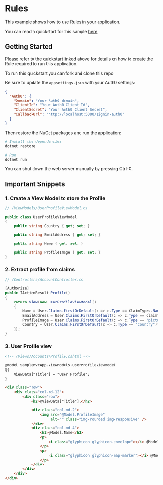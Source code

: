 # Rules

This example shows how to use Rules in your application.

You can read a quickstart for this sample [here](https://auth0.com/docs/quickstart/webapp/aspnet-core/07-rules). 

## Getting Started

Please refer to the quickstart linked above for details on how to create the Rule required to run this application.

To run this quickstart you can fork and clone this repo.

Be sure to update the `appsettings.json` with your Auth0 settings:

```json
{
  "Auth0": {
    "Domain": "Your Auth0 domain",
    "ClientId": "Your Auth0 Client Id",
    "ClientSecret": "Your Auth0 Client Secret",
    "CallbackUrl": "http://localhost:5000/signin-auth0"
  } 
}
```

Then restore the NuGet packages and run the application:

```bash
# Install the dependencies
dotnet restore

# Run
dotnet run
```

You can shut down the web server manually by pressing Ctrl-C.

## Important Snippets

### 1. Create a View Model to store the Profile

```csharp
// /ViewModels/UserProfileViewModel.cs

public class UserProfileViewModel
{
    public string Country { get; set; }

    public string EmailAddress { get; set; }

    public string Name { get; set; }

    public string ProfileImage { get; set; }
}
```

### 2. Extract profile from claims

```csharp
// /Controllers/AccountController.cs

[Authorize]
public IActionResult Profile()
{
    return View(new UserProfileViewModel()
    {
        Name = User.Claims.FirstOrDefault(c => c.Type == ClaimTypes.Name)?.Value,
        EmailAddress = User.Claims.FirstOrDefault(c => c.Type == ClaimTypes.Email)?.Value,
        ProfileImage = User.Claims.FirstOrDefault(c => c.Type == "picture")?.Value,
        Country = User.Claims.FirstOrDefault(c => c.Type == "country")?.Value
    });
}
```

### 3. User Profile view

```html
<!-- /Views/Accounts/Profile.cshtml -->

@model SampleMvcApp.ViewModels.UserProfileViewModel
@{
    ViewData["Title"] = "User Profile";
}

<div class="row">
    <div class="col-md-12">
        <div class="row">
            <h2>@ViewData["Title"].</h2>

            <div class="col-md-2">
                <img src="@Model.ProfileImage"
                     alt="" class="img-rounded img-responsive" />
            </div>
            <div class="col-md-4">
                <h3>@Model.Name</h3>
                <p>
                    <i class="glyphicon glyphicon-envelope"></i> @Model.EmailAddress
                </p>
                <p>
                    <i class="glyphicon glyphicon-map-marker"></i> @Model.Country
                </p>
            </div>
        </div>
    </div>
</div>
```